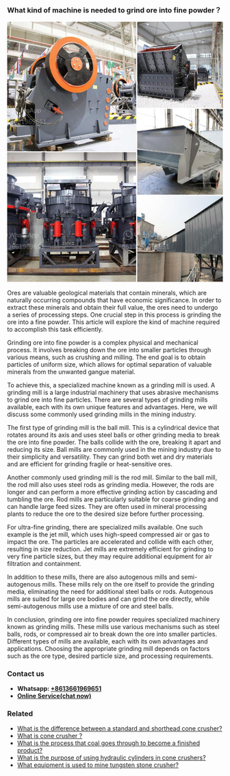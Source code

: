 <h3>What kind of machine is needed to grind ore into fine powder？</h3><img src='1701744836.jpg' alt=''><p>Ores are valuable geological materials that contain minerals, which are naturally occurring compounds that have economic significance. In order to extract these minerals and obtain their full value, the ores need to undergo a series of processing steps. One crucial step in this process is grinding the ore into a fine powder. This article will explore the kind of machine required to accomplish this task efficiently.</p><p>Grinding ore into fine powder is a complex physical and mechanical process. It involves breaking down the ore into smaller particles through various means, such as crushing and milling. The end goal is to obtain particles of uniform size, which allows for optimal separation of valuable minerals from the unwanted gangue material.</p><p>To achieve this, a specialized machine known as a grinding mill is used. A grinding mill is a large industrial machinery that uses abrasive mechanisms to grind ore into fine particles. There are several types of grinding mills available, each with its own unique features and advantages. Here, we will discuss some commonly used grinding mills in the mining industry.</p><p>The first type of grinding mill is the ball mill. This is a cylindrical device that rotates around its axis and uses steel balls or other grinding media to break the ore into fine powder. The balls collide with the ore, breaking it apart and reducing its size. Ball mills are commonly used in the mining industry due to their simplicity and versatility. They can grind both wet and dry materials and are efficient for grinding fragile or heat-sensitive ores.</p><p>Another commonly used grinding mill is the rod mill. Similar to the ball mill, the rod mill also uses steel rods as grinding media. However, the rods are longer and can perform a more effective grinding action by cascading and tumbling the ore. Rod mills are particularly suitable for coarse grinding and can handle large feed sizes. They are often used in mineral processing plants to reduce the ore to the desired size before further processing.</p><p>For ultra-fine grinding, there are specialized mills available. One such example is the jet mill, which uses high-speed compressed air or gas to impact the ore. The particles are accelerated and collide with each other, resulting in size reduction. Jet mills are extremely efficient for grinding to very fine particle sizes, but they may require additional equipment for air filtration and containment.</p><p>In addition to these mills, there are also autogenous mills and semi-autogenous mills. These mills rely on the ore itself to provide the grinding media, eliminating the need for additional steel balls or rods. Autogenous mills are suited for large ore bodies and can grind the ore directly, while semi-autogenous mills use a mixture of ore and steel balls.</p><p>In conclusion, grinding ore into fine powder requires specialized machinery known as grinding mills. These mills use various mechanisms such as steel balls, rods, or compressed air to break down the ore into smaller particles. Different types of mills are available, each with its own advantages and applications. Choosing the appropriate grinding mill depends on factors such as the ore type, desired particle size, and processing requirements.</p><h3>Contact us</h3><ul><li><strong>Whatsapp:&nbsp;<a href="https://wa.me/8613661969651">+8613661969651</a></strong></li><li><a href="https://swt.shibang-china.com/?git&amp;zhl&amp;What kind of machine is needed to grind ore into fine powder？"><strong>Online Service(chat now)</strong></a></li></ul><h3>Related</h3><ul><li><a href='What is the difference between a standard and shorthead cone crusher.md'>What is the difference between a standard and shorthead cone crusher?</a></li><li><a href='What is cone crusher .md'>What is cone crusher ?</a></li><li><a href='What is the process that coal goes through to become a finished product.md'>What is the process that coal goes through to become a finished product?</a></li><li><a href='What is the purpose of using hydraulic cylinders in cone crushers.md'>What is the purpose of using hydraulic cylinders in cone crushers?</a></li><li><a href='What equipment is used to mine tungsten stone crusher.md'>What equipment is used to mine tungsten stone crusher?</a></li></ul>